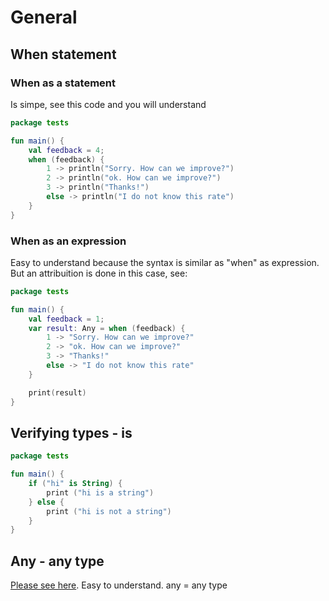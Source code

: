# General


## When statement


### When as a statement

Is simpe, see this code and you will understand

```kotlin
package tests

fun main() {
    val feedback = 4;
    when (feedback) {    
        1 -> println("Sorry. How can we improve?")
        2 -> println("ok. How can we improve?")
        3 -> println("Thanks!")
        else -> println("I do not know this rate")
    }
}
```

### When as an expression

Easy to understand because the syntax is similar as "when" as expression. But an attribuition is done in this case, see:

```kotlin
package tests

fun main() {
    val feedback = 1;
    var result: Any = when (feedback) {    
        1 -> "Sorry. How can we improve?"
        2 -> "ok. How can we improve?"
        3 -> "Thanks!"
        else -> "I do not know this rate"
    }

    print(result)
}
```


## Verifying types - is

```kotlin
package tests

fun main() {
    if ("hi" is String) {
        print ("hi is a string")
    } else {
        print ("hi is not a string")
    }
}
```

## Any - any type

[Please see here](https://pl.kotl.in/gM0GHOkMQ"). Easy to understand. any = any type
